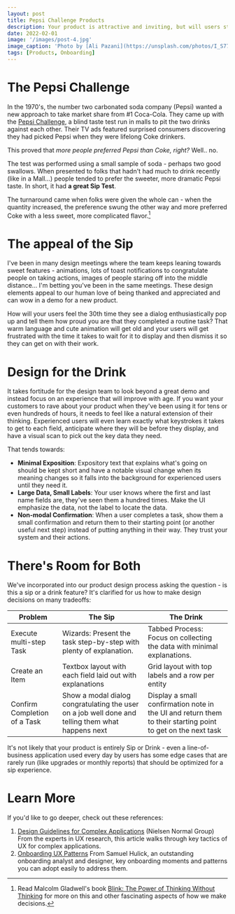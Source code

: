 ```yaml
---
layout: post
title: Pepsi Challenge Products
description: Your product is attractive and inviting, but will users stay around long enough to drink the whole can?
date: 2022-02-01
image: '/images/post-4.jpg'
image_caption: 'Photo by [Ali Pazani](https://unsplash.com/photos/I_S774RnI3g) on [Unsplash](https://unsplash.com/)'
tags: [Products, Onboarding]
---
```


# The Pepsi Challenge

In the 1970's, the number two carbonated soda company (Pepsi) wanted a new approach to take market share from #1 Coca-Cola.  They came up with the [Pepsi Challenge](https://en.wikipedia.org/wiki/Pepsi_Challenge), a blind taste test run in malls to pit the two drinks against each other.  Their TV ads featured surprised consumers discovering they had picked Pepsi when they were lifelong Coke drinkers.

This proved that _more people preferred Pepsi than Coke, right?_  Well.. no.

The test was performed using a small sample of soda - perhaps two good swallows.  When presented to folks that hadn't had much to drink recently (like in a Mall...) people tended to prefer the sweeter, more dramatic Pepsi taste. In short, it had **a great Sip Test**.

The turnaround came when folks were given the whole can - when the quantity increased, the preference swung the other way and more preferred Coke with a less sweet, more complicated flavor.[^1]

[^1]: Read Malcolm Gladwell's book [Blink: The Power of Thinking Without Thinking](https://a.co/d/36avQEh) for more on this and other fascinating aspects of how we make decisions.

# The appeal of the Sip

I've been in many design meetings where the team keeps leaning towards sweet features - animations, lots of toast notifications to congratulate people on taking actions, images of people staring off into the middle distance... I'm betting you've been in the same meetings.  These design elements appeal to our human love of being thanked and appreciated and can wow in a demo for a new product.

How will your users feel the 30th time they see a dialog enthusiastically pop up and tell them how proud you are that they completed a routine task?  That warm language and cute animation will get old and your users will get frustrated with the time it takes to wait for it to display and then dismiss it so they can get on with their work.

# Design for the Drink

It takes fortitude for the design team to look beyond a great demo and instead focus on an experience that will improve with age.  If you want your customers to rave about your product when they've been using it for tens or even hundreds of hours, it needs to feel like a natural extension of their thinking.  Experienced users will even learn exactly what keystrokes it takes to get to each field, anticipate where they will be before they display, and have a visual scan to pick out the key data they need.

That tends towards:

* **Minimal Exposition**: Expository text that explains what's going on should be kept short and have a notable visual change when its meaning changes so it falls into the background for experienced users until they need it.
* **Large Data, Small Labels**: Your user knows where the first and last name fields are, they've seen them a hundred times.  Make the UI emphasize the data, not the label to locate the data.
* **Non-modal Confirmation**: When a user completes a task, show them a small confirmation and return them to their starting point (or another useful next step) instead of putting anything in their way.  They trust your system and their actions.

# There's Room for Both

We've incorporated into our product design process asking the question - is this a sip or a drink feature?  It's clarified for us how to make design decisions on many tradeoffs:  

| Problem | The Sip | The Drink |
| --------|---------|-----------|
| Execute multi-step Task | Wizards: Present the task step-by-step with plenty of explanation. | Tabbed Process: Focus on collecting the data with minimal explanations. |
| Create an Item | Textbox layout with each field laid out with explanations | Grid layout with top labels and a row per entity |
| Confirm Completion of a Task | Show a modal dialog congratulating the user on a job well done and telling them what happens next | Display a small confirmation note in the UI and return them to their starting point to get on the next task |

It's not likely that your product is entirely Sip or Drink - even a line-of-business application used every day by users has some edge cases that are rarely run (like upgrades or monthly reports) that should be optimized for a sip experience.

# Learn More

If you'd like to go deeper, check out these references:

1. [Design Guidelines for Complex Applications](https://www.nngroup.com/articles/complex-application-design/) (Nielsen Normal Group) From the experts in UX research, this article walks through key tactics of UX for complex applications.
2. [Onboarding UX Patterns](https://www.useronboard.com/onboarding-ux-patterns/) From Samuel Hulick, an outstanding onboarding analyst and designer, key onboarding moments and patterns you can adopt easily to address them.